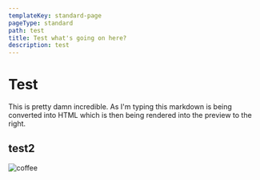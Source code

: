 ```yaml
---
templateKey: standard-page
pageType: standard
path: test
title: Test what's going on here?
description: test
---
```

# Test

This is pretty damn incredible.  As I'm typing this markdown is being converted into HTML which is then being rendered into the preview to the right.

## test2

![coffee](/img/chemex.jpg)
